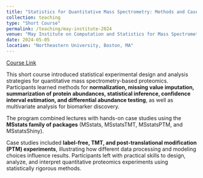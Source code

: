 ```yaml
---
title: "Statistics for Quantitative Mass Spectrometry: Methods and Case Studies"
collection: teaching
type: "Short Course"
permalink: /teaching/may-institute-2024
venue: "May Institute on Computation and Statistics for Mass Spectrometry and Proteomics"
date: 2024-05-05
location: "Northeastern University, Boston, MA"
---
```


[Course Link](https://computationalproteomics.khoury.northeastern.edu/)

This short course introduced statistical experimental design and analysis strategies for quantitative mass spectrometry-based proteomics. Participants learned methods for **normalization, missing value imputation, summarization of protein abundances, statistical inference, confidence interval estimation, and differential abundance testing**, as well as multivariate analysis for biomarker discovery.  

The program combined lectures with hands-on case studies using the **MSstats family of packages** (MSstats, MSstatsTMT, MSstatsPTM, and MSstatsShiny).  

Case studies included **label-free, TMT, and post-translational modification (PTM) experiments**, illustrating how different data processing and modeling choices influence results. Participants left with practical skills to design, analyze, and interpret quantitative proteomics experiments using statistically rigorous methods.